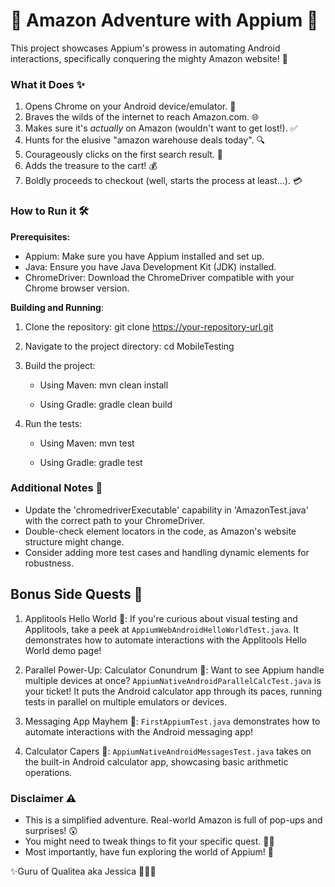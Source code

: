 # 🤖 Amazon Adventure with Appium 🚀

This project showcases Appium's prowess in automating Android interactions, specifically conquering the mighty Amazon website! 🛒

### What it Does ✨

1. Opens Chrome on your Android device/emulator. 📱
2. Braves the wilds of the internet to reach Amazon.com. 🌐
3. Makes sure it's *actually* on Amazon (wouldn't want to get lost!). ✅
4. Hunts for the elusive "amazon warehouse deals today". 🔍
5. Courageously clicks on the first search result. 🎯
6. Adds the treasure to the cart! 💰
7. Boldly proceeds to checkout (well, starts the process at least...). 💳

### How to Run it 🛠️

**Prerequisites:**

* Appium: Make sure you have Appium installed and set up.
* Java: Ensure you have Java Development Kit (JDK) installed.
* ChromeDriver: Download the ChromeDriver compatible with your Chrome browser version.

**Building and Running**:

1. Clone the repository: 
   git clone https://your-repository-url.git

2. Navigate to the project directory:
   cd MobileTesting

3. Build the project:

   * Using Maven:
     mvn clean install

   * Using Gradle:
     gradle clean build

4. Run the tests:

   * Using Maven:
     mvn test 

   * Using Gradle:
     gradle test

### Additional Notes 📝

* Update the 'chromedriverExecutable' capability in 'AmazonTest.java' with the correct path to your ChromeDriver.
* Double-check element locators in the code, as Amazon's website structure might change.
* Consider adding more test cases and handling dynamic elements for robustness.

## Bonus Side Quests 👾

1. Applitools Hello World 👋:  If you're curious about visual testing and Applitools, take a peek at `AppiumWebAndroidHelloWorldTest.java`. It demonstrates how to automate interactions with the Applitools Hello World demo page! 

2. Parallel Power-Up: Calculator Conundrum 🧮: Want to see Appium handle multiple devices at once? `AppiumNativeAndroidParallelCalcTest.java` is your ticket! It puts the Android calculator app through its paces, running tests in parallel on multiple emulators or devices. 

3. Messaging App Mayhem 💬: `FirstAppiumTest.java` demonstrates how to automate interactions with the Android messaging app!

4. Calculator Capers 📱: `AppiumNativeAndroidMessagesTest.java` takes on the built-in Android calculator app, showcasing basic arithmetic operations.

### Disclaimer ⚠️

* This is a simplified adventure. Real-world Amazon is full of pop-ups and surprises! 😲
* You might need to tweak things to fit your specific quest. 🧙‍♂️
* Most importantly, have fun exploring the world of Appium! 🎉
  

✨Guru of Qualitea aka Jessica 🧙🏽‍♀️ 
